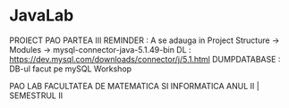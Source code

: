 # JavaLab
PROIECT PAO PARTEA III REMINDER : 
A se adauga in Project Structure -> Modules -> mysql-connector-java-5.1.49-bin
DL : https://dev.mysql.com/downloads/connector/j/5.1.html
DUMPDATABASE : DB-ul facut pe mySQL Workshop


PAO LAB
FACULTATEA DE MATEMATICA SI INFORMATICA
ANUL II | SEMESTRUL II



